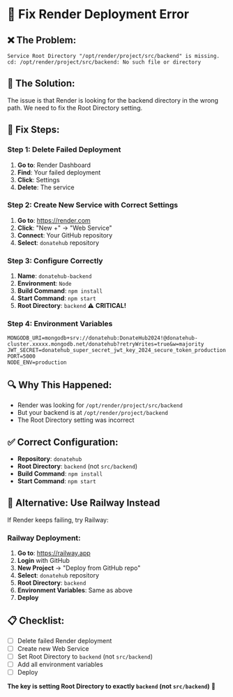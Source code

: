 # 🔧 Fix Render Deployment Error

## ❌ **The Problem:**
```
Service Root Directory "/opt/render/project/src/backend" is missing.
cd: /opt/render/project/src/backend: No such file or directory
```

## 🎯 **The Solution:**
The issue is that Render is looking for the backend directory in the wrong path. We need to fix the Root Directory setting.

## 🚀 **Fix Steps:**

### **Step 1: Delete Failed Deployment**
1. **Go to**: Render Dashboard
2. **Find**: Your failed deployment
3. **Click**: Settings
4. **Delete**: The service

### **Step 2: Create New Service with Correct Settings**
1. **Go to**: https://render.com
2. **Click**: "New +" → "Web Service"
3. **Connect**: Your GitHub repository
4. **Select**: `donatehub` repository

### **Step 3: Configure Correctly**
1. **Name**: `donatehub-backend`
2. **Environment**: `Node`
3. **Build Command**: `npm install`
4. **Start Command**: `npm start`
5. **Root Directory**: `backend` ⚠️ **CRITICAL!**

### **Step 4: Environment Variables**
```
MONGODB_URI=mongodb+srv://donatehub:DonateHub2024!@donatehub-cluster.xxxxx.mongodb.net/donatehub?retryWrites=true&w=majority
JWT_SECRET=donatehub_super_secret_jwt_key_2024_secure_token_production
PORT=5000
NODE_ENV=production
```

## 🔍 **Why This Happened:**
- Render was looking for `/opt/render/project/src/backend`
- But your backend is at `/opt/render/project/backend`
- The Root Directory setting was incorrect

## ✅ **Correct Configuration:**
- **Repository**: `donatehub`
- **Root Directory**: `backend` (not `src/backend`)
- **Build Command**: `npm install`
- **Start Command**: `npm start`

## 🎯 **Alternative: Use Railway Instead**

If Render keeps failing, try Railway:

### **Railway Deployment:**
1. **Go to**: https://railway.app
2. **Login** with GitHub
3. **New Project** → "Deploy from GitHub repo"
4. **Select**: `donatehub` repository
5. **Root Directory**: `backend`
6. **Environment Variables**: Same as above
7. **Deploy**

## 📋 **Checklist:**
- [ ] Delete failed Render deployment
- [ ] Create new Web Service
- [ ] Set Root Directory to `backend` (not `src/backend`)
- [ ] Add all environment variables
- [ ] Deploy

**The key is setting Root Directory to exactly `backend` (not `src/backend`)** 🎯
